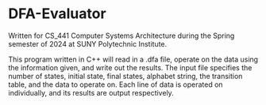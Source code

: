 # DFA-Evaluator

Written for CS_441 Computer Systems Architecture during the Spring semester of 2024 at SUNY Polytechnic Institute.

This program written in C++ will read in a .dfa file, operate on the data using the information given, and write out the results. The input file specifies the number of states, initial state, final states, alphabet string, the transition table, and the data to operate on. Each line of data is operated on individually, and its results are output respectively.
